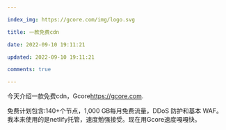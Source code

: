 ```yaml
---

index_img: https://gcore.com/img/logo.svg

title: 一款免费cdn

date: 2022-09-10 19:11:21

updated: 2022-09-10 19:11:21

comments: true

---
```


今天介绍一款免费cdn，Gcore<https://gcore.com>.

免费计划包含:140+个节点，1,000 GB每月免费流量，DDoS 防护和基本 WAF。我本来使用的是netlify托管，速度勉强接受。现在用Gcore速度嘎嘎快。
